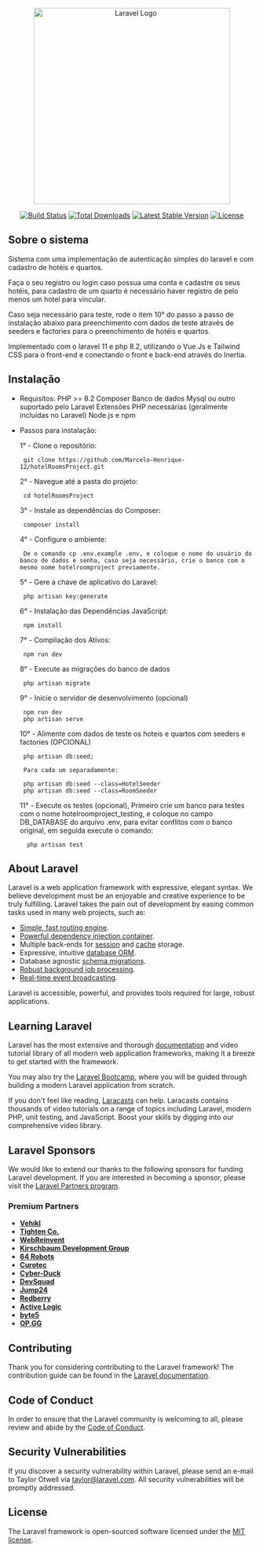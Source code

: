 <p align="center"><a href="https://laravel.com" target="_blank"><img src="https://raw.githubusercontent.com/laravel/art/master/logo-lockup/5%20SVG/2%20CMYK/1%20Full%20Color/laravel-logolockup-cmyk-red.svg" width="400" alt="Laravel Logo"></a></p>

<p align="center">
<a href="https://github.com/laravel/framework/actions"><img src="https://github.com/laravel/framework/workflows/tests/badge.svg" alt="Build Status"></a>
<a href="https://packagist.org/packages/laravel/framework"><img src="https://img.shields.io/packagist/dt/laravel/framework" alt="Total Downloads"></a>
<a href="https://packagist.org/packages/laravel/framework"><img src="https://img.shields.io/packagist/v/laravel/framework" alt="Latest Stable Version"></a>
<a href="https://packagist.org/packages/laravel/framework"><img src="https://img.shields.io/packagist/l/laravel/framework" alt="License"></a>
</p>


## Sobre o sistema

Sistema com uma implementação de autenticação simples do laravel e com  cadastro de hotéis e quartos.

Faça o seu registro ou login caso possua uma conta e cadastre os seus hotéis, para cadastro de um quarto é necessário haver registro de pelo menos um hotel para vincular.

Caso seja necessário para teste, rode o item 10° do passo a passo de instalação abaixo para preenchimento com dados de teste através de seeders e factories para o preenchimento de hotéis e quartos.

Implementado com o laravel 11  e php 8.2, utilizando o Vue.Js e Tailwind CSS para o front-end e conectando o front e back-end através do Inertia.

## Instalação

 - Requisitos:
        PHP >= 8.2
        Composer
        Banco de dados Mysql ou outro suportado pelo Laravel
        Extensões PHP necessárias (geralmente incluídas no Laravel)
        Node.js e npm

 - Passos para instalação:

    1° - Clone o repositório: 
    
        git clone https://github.com/Marcelo-Henrique-12/hotelRoomsProject.git
    
    2° - Navegue até a pasta do projeto:

        cd hotelRoomsProject

    3° - Instale as dependências do Composer:

        composer install

    4° - Configure o ambiente:

        De o comando cp .env.example .env, e coloque o nome do usuário do banco de dados e senha, caso seja necessário, crie o banco com o mesmo nome hotelroomproject previamente.

    5° - Gere a chave de aplicativo do Laravel:

        php artisan key:generate

    6° - Instalação das Dependências JavaScript: 

        npm install

    7° - Compilação dos Ativos: 

        npm run dev
        

    8° - Execute as migrações do banco de dados

        php artisan migrate

    9° - Inicie o servidor de desenvolvimento (opcional)

        npm run dev
        php artisan serve


    10° - Alimente com dados de teste os hoteis e quartos com seeders e factories (OPCIONAL)

        php artisan db:seed;

        Para cada um separadamente:

        php artisan db:seed --class=HotelSeeder
        php artisan db:seed --class=RoomSeeder
 

    
    11° - Execute os testes (opcional), Primeiro crie um banco para testes com o nome hotelroomproject_testing, e coloque no campo DB_DATABASE do arquivo .env, para evitar conflitos com o banco original, em seguida execute o comando:

         php artisan test


## About Laravel

Laravel is a web application framework with expressive, elegant syntax. We believe development must be an enjoyable and creative experience to be truly fulfilling. Laravel takes the pain out of development by easing common tasks used in many web projects, such as:

- [Simple, fast routing engine](https://laravel.com/docs/routing).
- [Powerful dependency injection container](https://laravel.com/docs/container).
- Multiple back-ends for [session](https://laravel.com/docs/session) and [cache](https://laravel.com/docs/cache) storage.
- Expressive, intuitive [database ORM](https://laravel.com/docs/eloquent).
- Database agnostic [schema migrations](https://laravel.com/docs/migrations).
- [Robust background job processing](https://laravel.com/docs/queues).
- [Real-time event broadcasting](https://laravel.com/docs/broadcasting).

Laravel is accessible, powerful, and provides tools required for large, robust applications.

## Learning Laravel

Laravel has the most extensive and thorough [documentation](https://laravel.com/docs) and video tutorial library of all modern web application frameworks, making it a breeze to get started with the framework.

You may also try the [Laravel Bootcamp](https://bootcamp.laravel.com), where you will be guided through building a modern Laravel application from scratch.

If you don't feel like reading, [Laracasts](https://laracasts.com) can help. Laracasts contains thousands of video tutorials on a range of topics including Laravel, modern PHP, unit testing, and JavaScript. Boost your skills by digging into our comprehensive video library.

## Laravel Sponsors

We would like to extend our thanks to the following sponsors for funding Laravel development. If you are interested in becoming a sponsor, please visit the [Laravel Partners program](https://partners.laravel.com).

### Premium Partners

- **[Vehikl](https://vehikl.com/)**
- **[Tighten Co.](https://tighten.co)**
- **[WebReinvent](https://webreinvent.com/)**
- **[Kirschbaum Development Group](https://kirschbaumdevelopment.com)**
- **[64 Robots](https://64robots.com)**
- **[Curotec](https://www.curotec.com/services/technologies/laravel/)**
- **[Cyber-Duck](https://cyber-duck.co.uk)**
- **[DevSquad](https://devsquad.com/hire-laravel-developers)**
- **[Jump24](https://jump24.co.uk)**
- **[Redberry](https://redberry.international/laravel/)**
- **[Active Logic](https://activelogic.com)**
- **[byte5](https://byte5.de)**
- **[OP.GG](https://op.gg)**

## Contributing

Thank you for considering contributing to the Laravel framework! The contribution guide can be found in the [Laravel documentation](https://laravel.com/docs/contributions).

## Code of Conduct

In order to ensure that the Laravel community is welcoming to all, please review and abide by the [Code of Conduct](https://laravel.com/docs/contributions#code-of-conduct).

## Security Vulnerabilities

If you discover a security vulnerability within Laravel, please send an e-mail to Taylor Otwell via [taylor@laravel.com](mailto:taylor@laravel.com). All security vulnerabilities will be promptly addressed.

## License

The Laravel framework is open-sourced software licensed under the [MIT license](https://opensource.org/licenses/MIT).
